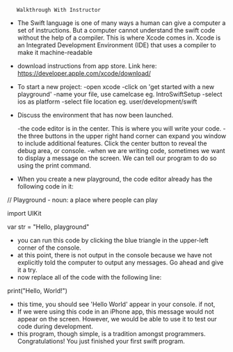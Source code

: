        Walkthrough With Instructor


- The Swift language is one of many ways a human can give a computer a set of instructions. But a computer cannot 
understand the swift code without the help of a compiler. This is where Xcode comes in. Xcode is an Integrated 
Development Environment (IDE) that uses a compiler to make it machine-readable

- download instructions from app store. Link here: https://developer.apple.com/xcode/download/

- To start a new project:
    -open xcode
    -click on 'get started with a new playground'
    -name your file, use camelcase eg. IntroSwiftSetup
    -select ios as platform
    -select file location eg. user/development/swift

- Discuss the environment that has now been launched.

    -the code editor is in the center. This is where you will write your code.
    -the three buttons in the upper right hand corner can expand you window to include additional features.
    Click the center button to reveal the debug area, or console. 
        -when we are writing code, sometimes we want to display a message on the screen. We can tell our 
        program to do so using the print command.

- When you create a new playground, the code editor already has the following code in it:


// Playground - noun: a place where people can play

import UIKit

var str = "Hello, playground"

- you can run this code by clicking the blue triangle in the upper-left corner of the console.
- at this point, there is not output in the console because we have not explicitly told the computer to 
output any messages. Go ahead and give it a try.
- now replace all of the code with the following line:


print("Hello, World!")

- this time, you should see 'Hello World' appear in your console. if not, 
- If we were using this code in an iPhone app, this message would not appear on the screen. However, we
would be able to use it to test our code during development.
- this program, though simple, is a tradition amongst programmers. Congratulations! You just finished 
your first swift program.




